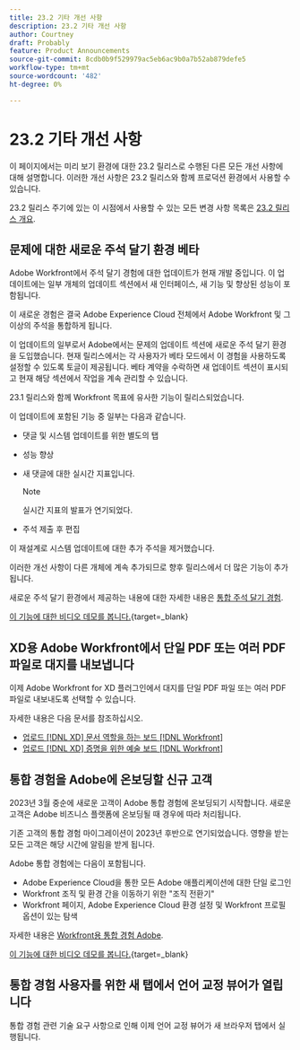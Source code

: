 ```yaml
---
title: 23.2 기타 개선 사항
description: 23.2 기타 개선 사항
author: Courtney
draft: Probably
feature: Product Announcements
source-git-commit: 8cdb0b9f529979ac5eb6ac9b0a7b52ab879defe5
workflow-type: tm+mt
source-wordcount: '482'
ht-degree: 0%

---
```


# 23.2 기타 개선 사항

이 페이지에서는 미리 보기 환경에 대한 23.2 릴리스로 수행된 다른 모든 개선 사항에 대해 설명합니다. 이러한 개선 사항은 23.2 릴리스와 함께 프로덕션 환경에서 사용할 수 있습니다.

23.2 릴리스 주기에 있는 이 시점에서 사용할 수 있는 모든 변경 사항 목록은 [23.2 릴리스 개요](/help/quicksilver/product-announcements/product-releases/23.2-release-activity/23-2-release-overview.md).

## 문제에 대한 새로운 주석 달기 환경 베타

Adobe Workfront에서 주석 달기 경험에 대한 업데이트가 현재 개발 중입니다. 이 업데이트에는 일부 개체의 업데이트 섹션에서 새 인터페이스, 새 기능 및 향상된 성능이 포함됩니다.

이 새로운 경험은 결국 Adobe Experience Cloud 전체에서 Adobe Workfront 및 그 이상의 주석을 통합하게 됩니다.

이 업데이트의 일부로서 Adobe에서는 문제의 업데이트 섹션에 새로운 주석 달기 환경을 도입했습니다. 현재 릴리스에서는 각 사용자가 베타 모드에서 이 경험을 사용하도록 설정할 수 있도록 토글이 제공됩니다. 베타 계약을 수락하면 새 업데이트 섹션이 표시되고 현재 해당 섹션에서 작업을 계속 관리할 수 있습니다.

23.1 릴리스와 함께 Workfront 목표에 유사한 기능이 릴리스되었습니다.

이 업데이트에 포함된 기능 중 일부는 다음과 같습니다.

* 댓글 및 시스템 업데이트를 위한 별도의 탭

* 성능 향상

* 새 댓글에 대한 실시간 지표입니다.
   >[!NOTE]
   >
   >실시간 지표의 발표가 연기되었다.

* 주석 제출 후 편집

이 재설계로 시스템 업데이트에 대한 추가 주석을 제거했습니다.

이러한 개선 사항이 다른 개체에 계속 추가되므로 향후 릴리스에서 더 많은 기능이 추가됩니다.

새로운 주석 달기 환경에서 제공하는 내용에 대한 자세한 내용은 [통합 주석 달기 경험](/help/quicksilver/workfront-basics/updating-work-items-and-viewing-updates/unified-commenting-experience.md).

[이 기능에 대한 비디오 데모를 봅니다.](https://video.tv.adobe.com/v/3416962/){target=_blank}

## XD용 Adobe Workfront에서 단일 PDF 또는 여러 PDF 파일로 대지를 내보냅니다

이제 Adobe Workfront for XD 플러그인에서 대지를 단일 PDF 파일 또는 여러 PDF 파일로 내보내도록 선택할 수 있습니다.

자세한 내용은 다음 문서를 참조하십시오.

* [업로드 [!DNL XD] 문서 역할을 하는 보드 [!DNL Workfront]](/help/quicksilver/workfront-integrations-and-apps/adobe-workfront-for-creative-cloud/wf-adobe-xd-docs.md)
* [업로드 [!DNL XD] 증명을 위한 예술 보드 [!DNL Workfront]](/help/quicksilver/workfront-integrations-and-apps/adobe-workfront-for-creative-cloud/wf-adobe-xd-proofs.md)

## 통합 경험을 Adobe에 온보딩할 신규 고객

2023년 3월 중순에 새로운 고객이 Adobe 통합 경험에 온보딩되기 시작합니다. 새로운 고객은 Adobe 비즈니스 플랫폼에 온보딩될 때 경우에 따라 처리됩니다.

기존 고객의 통합 경험 마이그레이션이 2023년 후반으로 연기되었습니다. 영향을 받는 모든 고객은 해당 시간에 알림을 받게 됩니다.

Adobe 통합 경험에는 다음이 포함됩니다.

* Adobe Experience Cloud을 통한 모든 Adobe 애플리케이션에 대한 단일 로그인
* Workfront 조직 및 환경 간을 이동하기 위한 &quot;조직 전환기&quot;
* Workfront 페이지, Adobe Experience Cloud 환경 설정 및 Workfront 프로필 옵션이 있는 탐색

자세한 내용은 [Workfront용 통합 경험 Adobe](/help/quicksilver/workfront-basics/navigate-workfront/workfront-navigation/adobe-unified-experience.md).

[이 기능에 대한 비디오 데모를 봅니다.](https://video.tv.adobe.com/v/3412388/){target=_blank}

## 통합 경험 사용자를 위한 새 탭에서 언어 교정 뷰어가 열립니다

통합 경험 관련 기술 요구 사항으로 인해 이제 언어 교정 뷰어가 새 브라우저 탭에서 실행됩니다.